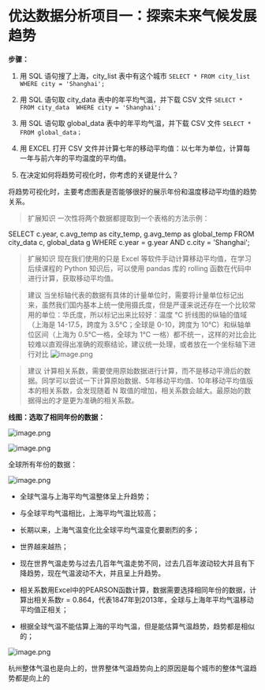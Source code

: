 # 优达数据分析项目一：探索未来气候发展趋势

**步骤：**

1. 用 SQL 语句搜了上海，city_list 表中有这个城市  `SELECT * FROM city_list  WHERE city = 'Shanghai';`

2. 用 SQL 语句取 city_data 表中的年平均气温，并下载 CSV 文件  `SELECT * FROM city_data  WHERE city = 'Shanghai';`

3. 用 SQL 语句取 global_data 表中的年平均气温，并下载 CSV 文件  `SELECT * FROM global_data；`

4. 用 EXCEL 打开 CSV 文件并计算七年的移动平均值：以七年为单位，计算每一年与前六年的平均温度的平均值。

5. 在决定如何将趋势可视化时，你考虑的关键是什么？

将趋势可视化时，主要考虑图表是否能够很好的展示年份和温度移动平均值的趋势关系。
>扩展知识
一次性将两个数据都提取到一个表格的方法示例：

SELECT c.year, c.avg_temp as city_temp, g.avg_temp as global_temp
FROM city_data c, global_data g
WHERE c.year = g.year
AND c.city = 'Shanghai';
>扩展知识
现在我们使用的只是 Excel 等软件手动计算移动平均值，在学习后续课程的 Python 知识后，可以使用 pandas 库的 rolling 函数在代码中进行计算，获取移动平均值。

>建议
当坐标轴代表的数据有具体的计量单位时，需要将计量单位标记出来，虽然我们国内基本上统一使用摄氏度，但是严谨来说还存在一个比较常用的单位：华氏度，所以标记出来比较好：温度 ℃
折线图的纵轴的值域（上海是 14-17.5，跨度为 3.5℃；全球是 0-10，跨度为 10℃）和纵轴单位区间（上海为 0.5℃一格，全球为 1℃ 一格）都不统一，这样的对比会比较难以直观得出准确的观察结论，建议统一处理，或者放在一个坐标轴下进行对比
![image.png](https://upload-images.jianshu.io/upload_images/5392836-fc58b9332eb509a5.png?imageMogr2/auto-orient/strip%7CimageView2/2/w/1240)

>建议
计算相关系数，需要使用原始数据进行计算，而不是移动平滑后的数据。同学可以尝试一下计算原始数据、5年移动平均值、10年移动平均值版本的相关系数，会发现随着 N 取值的增加，相关系数会越大。最原始的数据得出的才是更为准确的相关系数。

**线图：选取了相同年份的数据：**

![image.png](https://upload-images.jianshu.io/upload_images/5392836-7b195016d598ba2b.png?imageMogr2/auto-orient/strip%7CimageView2/2/w/1240)

![image.png](https://upload-images.jianshu.io/upload_images/5392836-a4d5b55635708207.png?imageMogr2/auto-orient/strip%7CimageView2/2/w/1240)


全球所有年份的数据：

![image.png](https://upload-images.jianshu.io/upload_images/5392836-32284d224e8617ae.png?imageMogr2/auto-orient/strip%7CimageView2/2/w/1240)

- 全球气温与上海平均气温整体呈上升趋势；

- 与全球平均气温相比，上海平均气温比较高；

- 长期以来，上海气温变化比全球平均气温变化要剧烈的多；

- 世界越来越热；

- 现在世界气温走势与过去几百年气温走势不同，过去几百年波动较大并且有下降趋势，现在气温波动不大，并且呈上升趋势。

- 相关系数用Excel中的PEARSON函数计算，数据需要选择相同年份的数据，计算出相关系数r = 0.864，代表1847年到2013年，全球与上海年平均气温移动平均值正相关；

- 根据全球气温不能估算上海的平均气温，但是能估算气温趋势，趋势都是相似的；

![image.png](https://upload-images.jianshu.io/upload_images/5392836-cce87c5433191e29.png?imageMogr2/auto-orient/strip%7CimageView2/2/w/1240)


杭州整体气温也是向上的，世界整体气温趋势向上的原因是每个城市的整体气温趋势都是向上的
